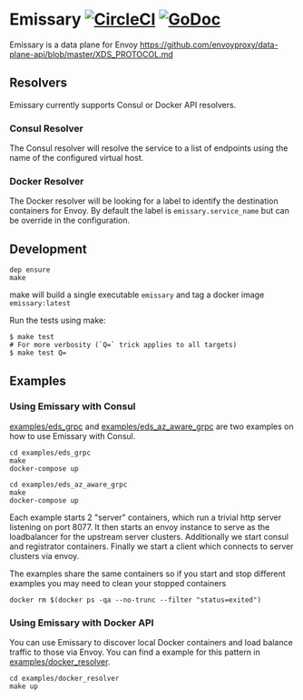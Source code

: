 # Emissary [![CircleCI](https://circleci.com/gh/segmentio/emissary.svg?style=svg)](https://circleci.com/gh/segmentio/emissary) [![GoDoc](https://godoc.org/github.com/segmentio/emissary?status.svg)](https://godoc.org/github.com/segmentio/emissary)

Emissary is a data plane for Envoy https://github.com/envoyproxy/data-plane-api/blob/master/XDS_PROTOCOL.md

## Resolvers

Emissary currently supports Consul or Docker API resolvers.

### Consul Resolver

The Consul resolver will resolve the service to a list of endpoints using the name of the configured virtual host.

### Docker Resolver

The Docker resolver will be looking for a label to identify the destination containers for Envoy.
By default the label is `emissary.service_name` but can be override in the configuration.

## Development
```
dep ensure
make
```

make will build a single executable `emissary` and tag a docker image `emissary:latest`

Run the tests using make:

```
$ make test
# For more verbosity (`Q=` trick applies to all targets)
$ make test Q=
```

## Examples

### Using Emissary with Consul

[examples/eds_grpc](examples/eds_grpc) and [examples/eds_az_aware_grpc](examples/eds_az_aware_grpc)
are two examples on how to use Emissary with Consul.

```
cd examples/eds_grpc
make
docker-compose up
````

```
cd examples/eds_az_aware_grpc
make
docker-compose up
````

Each example starts 2 "server" containers, which run a trivial http server listening on port 8077. It then starts an envoy
instance to serve as the loadbalancer for the upstream server clusters. Additionally we start consul and registrator containers. Finally we start a client which connects to server clusters via envoy.

The examples share the same containers so if you start and stop different examples you may need to clean your stopped containers

```
docker rm $(docker ps -qa --no-trunc --filter "status=exited")
```

### Using Emissary with Docker API

You can use Emissary to discover local Docker containers and load balance traffic to those via Envoy.
You can find a example for this pattern in [examples/docker_resolver](examples/docker_resolver).

```
cd examples/docker_resolver
make up
```
